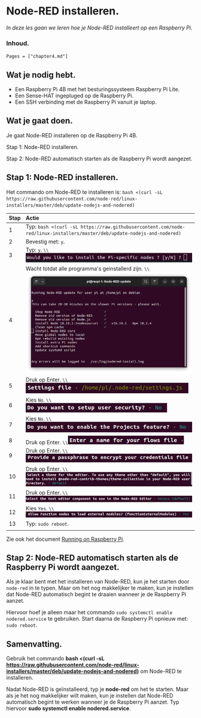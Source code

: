 # Node-RED installeren.

*In deze les gaan we leren hoe je Node-RED installeert op een Raspberry Pi.*

### Inhoud.

```@contents
Pages = ["chapter4.md"]
```

## Wat je nodig hebt.

- Een Raspberry Pi 4B met het besturingssysteem Raspberry Pi Lite.
- Een Sense-HAT ingepluged op de Raspberry Pi.
- Een SSH verbinding met de Raspberry Pi vanuit je laptop.

## Wat je gaat doen.

Je gaat Node-RED installeren op de Raspberry Pi 4B.

Stap 1: Node-RED installeren.

Stap 2: Node-RED automatisch starten als de Raspberry Pi wordt aangezet.


## Stap 1: Node-RED installeren.

Het commando om Node-RED te installeren is: `bash <(curl -sL https://raw.githubusercontent.com/node-red/linux-installers/master/deb/update-nodejs-and-nodered)`

|Stap        | Actie      |
|:---------- | :---------- |
| 1 | Typ: `bash <(curl -sL https://raw.githubusercontent.com/node-red/linux-installers/master/deb/update-nodejs-and-nodered)` |
| 2 | Bevestig met: `y`. |
| 3 | Typ: `y`. ``\\``![fig_4_2](assets/fig_4_2.png) |
| 4 | Wacht totdat alle programma's geinstallerd zijn. ``\\``![fig_4_3](assets/fig_4_3.png) |
| 5 | Druk op Enter. ``\\``![fig_4_4](assets/fig_4_4.png) |
| 6 | Kies `No`. ``\\``![fig_4_11](assets/fig_4_11.png) |
| 7 | Kies `No`. ``\\``![fig_4_5](assets/fig_4_5.png) |
| 8 | Druk op Enter. ``\\``![fig_4_6](assets/fig_4_6.png) |
| 9 | Druk op Enter. ``\\``![fig_4_7](assets/fig_4_7.png) |
| 10 | Druk op Enter. ``\\``![fig_4_8](assets/fig_4_8.png) |
| 11 | Druk op Enter. ``\\``![fig_4_9](assets/fig_4_9.png) |
| 12 | Kies `Yes`. ``\\``![fig_4_10](assets/fig_4_10.png) |
| 13 | Typ: `sudo reboot`.
||

Zie ook het document [Running on Raspberry Pi](https://nodered.org/docs/getting-started/raspberrypi).

## Stap 2: Node-RED automatisch starten als de Raspberry Pi wordt aangezet.

Als je klaar bent met het installeren van Node-RED, kun je het starten door `node-red` in te typen. Maar om het nog makkelijker te maken, kun je instellen dat Node-RED automatisch begint te draaien wanneer je de Raspberry Pi aanzet.

Hiervoor hoef je alleen maar het commando `sudo systemctl enable nodered.service` te gebruiken. Start daarna de Raspberry Pi opnieuw met: `sudo reboot`.

## Samenvatting.

Gebruik het commando **bash <(curl -sL https://raw.githubusercontent.com/node-red/linux-installers/master/deb/update-nodejs-and-nodered)** om Node-RED te installeren.

Nadat Node-RED is geïnstalleerd, typ je **node-red** om het te starten. Maar als je het nog makkelijker wilt maken, kun je instellen dat Node-RED automatisch begint te werken wanneer je de Raspberry Pi aanzet. Typ hiervoor **sudo systemctl enable nodered.service**.